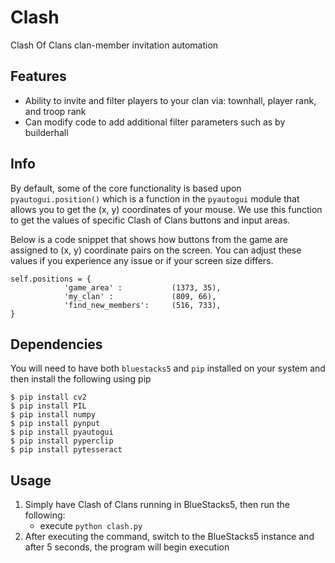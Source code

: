# Clash

Clash Of Clans clan-member invitation automation

## Features
 * Ability to invite and filter players to your clan via: townhall, player rank, and troop rank
 * Can modify code to add additional filter parameters such as by builderhall

## Info
By default, some of the core functionality is based upon `pyautogui.position()` which is a function
in the `pyautogui` module that allows you to get the (x, y) coordinates of your mouse.
We use this function to get the values of specific Clash of Clans buttons and input areas.

Below is a code snippet that shows how buttons from the game are assigned to (x, y) coordinate pairs on the screen.
You can adjust these values if you experience any issue or if your screen size differs.
```
self.positions = {
			'game_area' : 			(1373, 35),
			'my_clan' : 			(809, 66),
			'find_new_members': 	(516, 733),
}
```


## Dependencies

You will need to have both `bluestacks5` and `pip` installed on your system and then install the following using pip
```
$ pip install cv2
$ pip install PIL
$ pip install numpy
$ pip install pynput
$ pip install pyautogui
$ pip install pyperclip
$ pip install pytesseract
```

## Usage
1. Simply have Clash of Clans running in BlueStacks5, then run the following:
   - execute `python clash.py`
2. After executing the command, switch to the BlueStacks5 instance and after 5 seconds, the program will begin execution